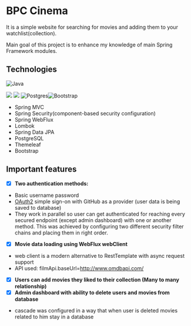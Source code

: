 # BPC Cinema

 It is a simple website for searching for movies and adding them to your watchlist(collection).
 
 Main goal of this project is to enhance my knowledge of main Spring Framework modules.

## Technologies
![Java](https://img.shields.io/badge/java-%23ED8B00.svg?style=for-the-badge&logo=java&logoColor=white)

![](https://img.shields.io/badge/Spring%20Boot-6DB33F.svg?style=for-the-badge&logo=Spring-Boot&logoColor=white)
![](https://img.shields.io/badge/Spring%20Security-6DB33F.svg?style=for-the-badge&logo=Spring-Security&logoColor=white)
![Postgres](https://img.shields.io/badge/postgres-%23316192.svg?style=for-the-badge&logo=postgresql&logoColor=white)![Bootstrap](https://img.shields.io/badge/bootstrap-%23563D7C.svg?style=for-the-badge&logo=bootstrap&logoColor=white)
- Spring MVC
- Spring Security(component-based security configuration)
- Spring WebFlux
- Lombok
- Spring Data JPA
- PostgreSQL
- Themeleaf
- Bootstrap

## Important features
- [x] **Two authentication methods:**
- Basic username password 
- [OAuth2](https://datatracker.ietf.org/doc/html/rfc6749) simple sign-on with GitHub as a provider (user data is being saved to database)
- They work in parallel so user can get authenticated for reaching every secured endpoint (except admin dashboard) with one or another method.
This was achieved by configuring two different security filter chains and placing them in right order.
- [x] **Movie data loading using WebFlux webСlient**
- web client is a modern alternative to RestTemplate with async request support
- API used: filmApi.baseUrl=http://www.omdbapi.com/
- [x] **Users can add movies they liked to their collection (Many to many relationship)**
- [x] **Admin dashboard with ability to delete users and movies from database**
- cascade was configured in a way that when user is deleted movies related to him stay in a database
